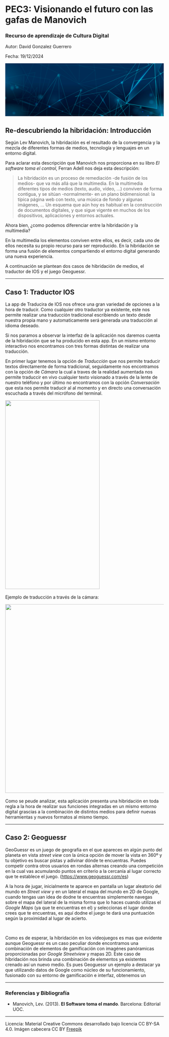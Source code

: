 # PEC3: Visionando el futuro con las gafas de Manovich 

### Recurso de aprendizaje de Cultura Digital 


Autor: David Gonzalez Guerrero


Fecha: 19/12/2024


![header tech](https://github.com/Davidgg93/PEC3_Manovich_Reloaded/blob/main/cabecera.jpg?raw=true)


## Re-descubriendo la hibridación: Introducción


Según Lev Manovich, la hibridación es el resultado de la convergencia y la mezcla de diferentes formas de medios, tecnología y lenguajes en un entorno digital.

Para aclarar esta descripción que Manovich nos proporciona en su libro *El software toma el control*, Ferran Adell nos deja esta descripción:

> La hibridación es un proceso de remediación -de fusión de los medios- que va más allá que la multimedia. En la multimedia diferentes tipos de medios (texto, audio, vídeo, …) conviven de forma contigua, y se sitúan -normalmente- en un plano bidimensional: la típica página web con texto, una música de fondo y algunas imágenes, … Un esquema que aún hoy es habitual en la construcción de documentos digitales, y que sigue vigente en muchos de los dispositivos, aplicaciones y entornos actuales.

Ahora bien, ¿como podemos diferenciar entre la hibridación y la multimedia?

En la multimedia los elementos conviven entre ellos, es decir, cada uno de ellos necesita su propìo recurso para ser reproducido. En la hibridación se forma una fusión de elementos compartiendo el entorno digital generando una nueva experiencia.

A continuación se plantean dos casos de hibridación de medios, el traductor de IOS y el juego Geoguessr.

----------

## Caso 1: Traductor IOS

La app de Traducira de IOS nos ofrece una gran variedad de opciones a la hora de traducir. Como cualquier otro traductor ya existente, este nos permite realizar una traducción tradicional escribiendo un texto desde nuestra propia mano y automaticamente será generada una traducción al idioma deseado.

Si nos paramos a observar la interfaz de la aplicación nos daremos cuenta de la hibridación que se ha producido en esta app. En un mismo entorno interactivo nos encontramos con tres formas distintas de realizar una traducción.

En primer lugar tenemos la opción de *Traducción* que nos permite traducir textos directamente de forma tradicional, seguidamente nos encontramos con la opción de *Cámara* la cual a traves de la realidad aumentada nos permite traduccir en vivo cualquier texto visionado a través de la lente de nuestro teléfono y por último no encontramos con la opción *Conversación* que esta nos permite traducir al al momento y en directo una conversación escuchada a través del micrófono del terminal.

<img src="https://help.apple.com/assets/67104C956810595555038D9A/67104C9D2EEB5C79B1030278/es_ES/7725bdbc80b4cf52a33067ae5a699670.png" width="300" height="600">

Ejemplo de traducción a través de la cámara:

<img src="https://i.blogs.es/da8383/traducir-texto-iphone-camara-foto-aps-03/1366_2000.webp" width="600" height="600">

Como se peude analizar, esta aplicación presenta una hibridación en toda regla a la hora de realizar sus funciones integradas en un mismo entorno digital grascias a la combinación de distintos medios para definir nuevas herramientas y nuevos formatos al mismo tiempo. 

----------

## Caso 2: Geoguessr

GeoGuessr es un juego de geografía en el que apareces en algún punto del planeta en vista *street view* con la única opción de mover la vista en 360º y tu objetivo es buscar pistas y adivinar dónde te encuentras. Puedes competir contra otros usuarios en rondas alternas creando una competición en la cual vas acumulando puntos en criterio a la cercanía al lugar correcto que te establece el juego. (https://www.geoguessr.com/es)

A la hora de jugar, inicialmente te aparece en pantalla un lugar aleatorio del mundo en *Street view* y en un lateral el mapa del mundo en 2D de Google, cuando tengas uan idea de dodne te encuentras simplemente navegas sobre el mapa del lateral de la misma forma que lo haces cuando utilizas el *Google Maps* (ya que te encuentras en el) y seleccionas el lugar donde crees que te encuentras, es aquí dodne el juego te dará una puntuación según la proximidad al lugar de acierto.

<img src="">

Como es de esperar, la hibridación en los videojuegos es mas que evidente aunque Geoguessr es un caso peculiar donde encontramos una combinación de elementos de gamificación con imagénes panóramicas proporcionadas por *Google Streetview* y mapas 2D. Este caso de hibridación nos brinda una combinación de elementos ya existentes crenado así un nuevo medio. Es pues Geoguessr un ejemplo a destacar ya que utilizando datos de Google como núcleo de su funcionamiento, fusionado con su entorno de gamificación e interfaz, obtenemos un 

----------

### Referencias y Bibliografía

* Manovich, Lev. (2013). **El Software toma el mando**. Barcelona: Editorial UOC. 


----

Licencia: Material Creative Commons desarrollado bajo licencia CC BY-SA 4.0. Imágen cabecera CC BY [Freepik](https://freepik.es)
